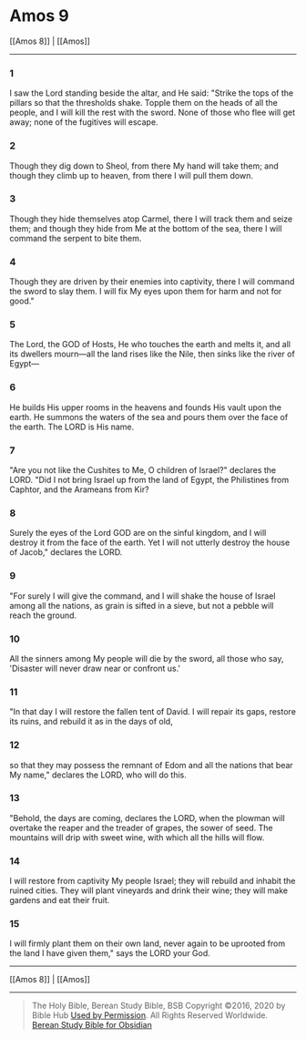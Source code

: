 # Amos 9

[[Amos 8]] | [[Amos]]

---

### 1
I saw the Lord standing beside the altar, and He said: "Strike the tops of the pillars so that the thresholds shake. Topple them on the heads of all the people, and I will kill the rest with the sword. None of those who flee will get away; none of the fugitives will escape.

### 2
Though they dig down to Sheol, from there My hand will take them; and though they climb up to heaven, from there I will pull them down.

### 3
Though they hide themselves atop Carmel, there I will track them and seize them; and though they hide from Me at the bottom of the sea, there I will command the serpent to bite them.

### 4
Though they are driven by their enemies into captivity, there I will command the sword to slay them. I will fix My eyes upon them for harm and not for good."

### 5
The Lord, the GOD of Hosts, He who touches the earth and melts it, and all its dwellers mourn—all the land rises like the Nile, then sinks like the river of Egypt—

### 6
He builds His upper rooms in the heavens and founds His vault upon the earth. He summons the waters of the sea and pours them over the face of the earth. The LORD is His name.

### 7
"Are you not like the Cushites to Me, O children of Israel?" declares the LORD. "Did I not bring Israel up from the land of Egypt, the Philistines from Caphtor, and the Arameans from Kir?

### 8
Surely the eyes of the Lord GOD are on the sinful kingdom, and I will destroy it from the face of the earth. Yet I will not utterly destroy the house of Jacob," declares the LORD.

### 9
"For surely I will give the command, and I will shake the house of Israel among all the nations, as grain is sifted in a sieve, but not a pebble will reach the ground.

### 10
All the sinners among My people will die by the sword, all those who say, 'Disaster will never draw near or confront us.'

### 11
"In that day I will restore the fallen tent of David. I will repair its gaps, restore its ruins, and rebuild it as in the days of old,

### 12
so that they may possess the remnant of Edom and all the nations that bear My name," declares the LORD, who will do this.

### 13
"Behold, the days are coming, declares the LORD, when the plowman will overtake the reaper and the treader of grapes, the sower of seed. The mountains will drip with sweet wine, with which all the hills will flow.

### 14
I will restore from captivity My people Israel; they will rebuild and inhabit the ruined cities. They will plant vineyards and drink their wine; they will make gardens and eat their fruit.

### 15
I will firmly plant them on their own land, never again to be uprooted from the land I have given them," says the LORD your God.

---

[[Amos 8]] | [[Amos]]

---

> The Holy Bible, Berean Study Bible, BSB
> Copyright &copy;2016, 2020 by Bible Hub
> [Used by Permission](https://berean.bible/terms.htm). All Rights Reserved Worldwide.
> [Berean Study Bible for Obsidian](https://github.com/gapmiss/berean-study-bible-for-obsidian)

